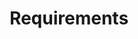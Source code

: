 ---
ref: xi-requirements-and-installation-01
layout: page
title: Requirements
description: Requirements
product: xtract-is-for-azure
parent: introduction
permalink: /:collection/:path
weight: 1
lang: en_GB
old_url: /Xtract-IS-EN/default.aspx?pageid=requirements
progressstate: 5
---
